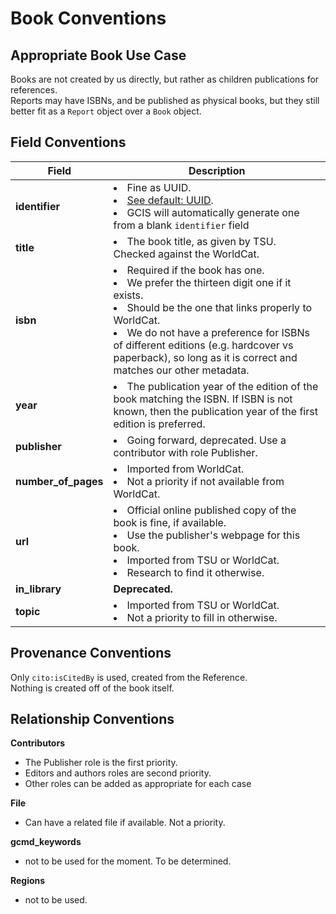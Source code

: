 # Book Conventions

## Appropriate Book Use Case

Books are not created by us directly, but rather as children publications for references.   
Reports may have ISBNs, and be published as physical books, but they still better fit as a `Report` object over a `Book` object.  

## Field Conventions

| Field | Description |
|-------|------------- | 
|**identifier** | <li> Fine as UUID. <br> <li> [See default: UUID](./Defaults.md#UUID).<br><li> GCIS will automatically generate one from a blank `identifier` field|
|**title**| <li> The book title, as given by TSU. Checked against the WorldCat.|
|**isbn**|  <li> Required if the book has one.  <br> <li> We prefer the thirteen digit one if it exists. <br> <li> Should be the one that links properly to WorldCat. <br> <li> We do not have a preference for ISBNs of different editions (e.g. hardcover vs paperback), so long as it is correct and matches our other metadata.|
|**year**|  <li> The publication year of the edition of the book matching the ISBN. If ISBN is not known, then the publication year of the first edition is preferred.|
|**publisher**|<li> Going forward, deprecated. Use a contributor with role Publisher.|   
|**number_of_pages**|<li> Imported from WorldCat. <br> <li> Not a priority if not available from WorldCat.|
|**url**|  <li> Official online published copy of the book is fine, if available.  <br><li> Use the publisher's webpage for this book.  <br> <li> Imported from TSU or WorldCat.  <br> <li> Research to find it otherwise.|
|**in_library**|**Deprecated.** | 
|**topic**|<li> Imported from TSU or WorldCat.  <br><li> Not a priority to fill in otherwise.|  

## Provenance Conventions

Only `cito:isCitedBy` is used, created from the Reference.  
Nothing is created off of the book itself.

## Relationship Conventions

**Contributors**
  - The Publisher role is the first priority.  
  - Editors and authors roles are second priority.  
  - Other roles can be added as appropriate for each case  

**File**  
  - Can have a related file if available. Not a priority.

**gcmd_keywords**
  - not to be used for the moment. To be determined.
 
**Regions**
  - not to be used.
